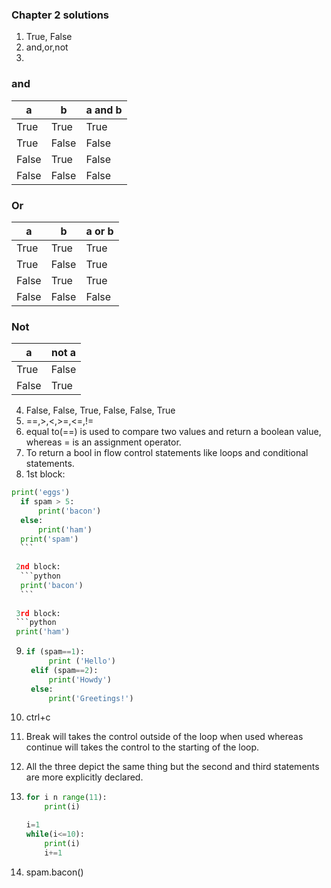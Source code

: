 ### Chapter 2 solutions

1) True, False
2) and,or,not
3)

### and
|a	|b	| a and b  |
|---|---|-----------|
|True	|True|	True  |
|True	|False|	False |
|False	|True |False |
|False	|False|	False |

### Or
|a	|b	| a or b  |
|---|---|-----------|
|True	|True|	True  |
|True	|False|	True |
|False	|True |True |
|False	|False|	False |

### Not

|a| not a|
|--|----|
|True|False|
|False|True|

4) False, False, True, False, False, True
5) ==,>,<,>=,<=,!=
6) equal to(==) is used to compare two values and return a boolean value, whereas = is an assignment operator.
7) To return a bool in flow control statements like loops and conditional statements.
8) 1st block:
  ```python
  print('eggs')
    if spam > 5:
        print('bacon')
    else:
        print('ham')
    print('spam')
    ```
    
   2nd block:
    ```python 
    print('bacon')
    ```
    
   3rd block:
   ```python
   print('ham')
   ```
    
  
9) ```python
   if (spam==1):
        print ('Hello')
    elif (spam==2):
        print('Howdy')
    else:
        print('Greetings!')
   ```

10) ctrl+c
11) Break will takes the control outside of the loop when used whereas continue will takes the control to the starting of the loop.

12) All the three depict the same thing but the second and third statements are more explicitly declared.

13) ```python
    for i n range(11):
        print(i)
    
    i=1
    while(i<=10):
        print(i)
        i+=1
    ```

14) spam.bacon()
        
        
